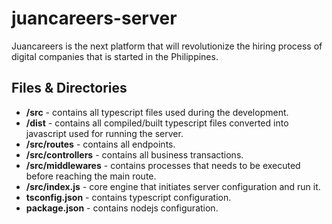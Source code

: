 # juancareers-server
Juancareers is the next platform that will revolutionize the hiring process of digital companies that is started in the Philippines.

## Files & Directories
- **/src** - contains all typescript files used during the development.
- **/dist** - contains all compiled/built typescript files converted into javascript used for running the server.
- **/src/routes** - contains all endpoints.
- **/src/controllers** - contains all business transactions.
- **/src/middlewares** - contains processes that needs to be executed before reaching the main route.
- **/src/index.js** - core engine that initiates server configuration and run it.
- **tsconfig.json** - contains typescript configuration.
- **package.json** - contains nodejs configuration.